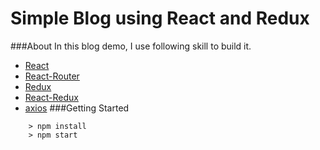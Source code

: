 # Simple Blog using React and Redux

###About
In this blog demo, I use following skill to build it.

* [React](https://github.com/facebook/react)
* [React-Router](https://github.com/reactjs/react-router)
* [Redux](https://github.com/reactjs/redux)
* [React-Redux](https://github.com/reactjs/react-redux)
* [axios](https://github.com/mzabriskie/axios)
###Getting Started
```
	> npm install
	> npm start
```
